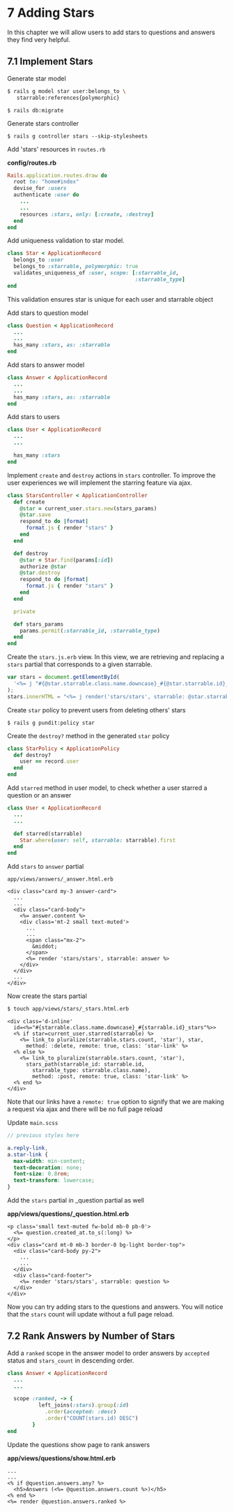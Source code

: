 # 7 Adding Stars

In this chapter we will allow users to add stars to questions and answers they find very helpful.

## 7.1 Implement Stars

Generate star model

```bash
$ rails g model star user:belongs_to \
   starrable:references{polymorphic}
```

```
$ rails db:migrate
```

Generate stars controller

```
$ rails g controller stars --skip-stylesheets
```

Add 'stars' resources in `routes.rb`

**config/routes.rb**

```ruby
Rails.application.routes.draw do
  root to: "home#index"
  devise_for :users
  authenticate :user do
    ...
    ...
    resources :stars, only: [:create, :destroy]
  end
end
```

Add uniqueness validation to star model.

```ruby
class Star < ApplicationRecord
  belongs_to :user
  belongs_to :starrable, polymorphic: true
  validates_uniqueness_of :user, scope: [:starrable_id,
                                         :starrable_type]
end
```

This validation ensures star is unique for each user and starrable object

Add stars to question model

```ruby
class Question < ApplicationRecord
  ...
  ...
  has_many :stars, as: :starrable
end
```

Add stars to answer model

```ruby
class Answer < ApplicationRecord
  ...
  ...
  has_many :stars, as: :starrable
end
```

Add stars to users

```ruby
class User < ApplicationRecord
  ...
  ...

  has_many :stars
end
```

Implement `create` and `destroy` actions in `stars` controller. To improve the user experiences we will implement the starring feature via ajax.

```ruby
class StarsController < ApplicationController
  def create
    @star = current_user.stars.new(stars_params)
    @star.save
    respond_to do |format|
      format.js { render "stars" }
    end
  end

  def destroy
    @star = Star.find(params[:id])
    authorize @star
    @star.destroy
    respond_to do |format|
      format.js { render "stars" }
    end
  end

  private

  def stars_params
    params.permit(:starrable_id, :starrable_type)
  end
end
```

Create the `stars.js.erb` view. In this view, we are retrieving and replacing a `stars` partial that corresponds to a given starrable.

```javascript
var stars = document.getElementById(
  '<%= j "#{@star.starrable.class.name.downcase}_#{@star.starrable.id}_stars" %>',
);
stars.innerHTML = "<%= j render('stars/stars', starrable: @star.starrable) %>";
```

Create `star` policy to prevent users from deleting others' stars

```
$ rails g pundit:policy star
```

Create the `destroy?` method in the generated `star` policy

```ruby
class StarPolicy < ApplicationPolicy
  def destroy?
    user == record.user
  end
end
```

Add `starred` method in user model, to check whether a user starred a question or an answer

```ruby
class User < ApplicationRecord
  ...
  ...

  def starred(starrable)
    Star.where(user: self, starrable: starrable).first
  end
end
```

Add `stars` to `answer` partial

`app/views/answers/_answer.html.erb`

```erb
<div class="card my-3 answer-card">
  ...
  ...
  <div class="card-body">
    <%= answer.content %>
    <div class='mt-2 small text-muted'>
      ...
      ...
      <span class="mx-2">
        &middot;
      </span>
      <%= render 'stars/stars', starrable: answer %>
    </div>
  </div>
  ...
</div>
```

Now create the stars partial

```bash
$ touch app/views/stars/_stars.html.erb
```

```erb
<div class='d-inline'
  id=<%="#{starrable.class.name.downcase}_#{starrable.id}_stars"%>>
  <% if star=current_user.starred(starrable) %>
    <%= link_to pluralize(starrable.stars.count, 'star'), star,
      method: :delete, remote: true, class: 'star-link' %>
  <% else %>
    <%= link_to pluralize(starrable.stars.count, 'star'),
      stars_path(starrable_id: starrable.id,
        starrable_type: starrable.class.name),
        method: :post, remote: true, class: 'star-link' %>
  <% end %>
</div>
```

Note that our links have a `remote: true` option to signify that we are making a request via ajax and there will be no full page reload

Update `main.scss`

```scss
// previous styles here

a.reply-link,
a.star-link {
  max-width: min-content;
  text-decoration: none;
  font-size: 0.8rem;
  text-transform: lowercase;
}
```

Add the `stars` partial in \_question partial as well

**app/views/questions/\_question.html.erb**

```erb
<p class='small text-muted fw-bold mb-0 pb-0'>
  <%= question.created_at.to_s(:long) %>
</p>
<div class="card mt-0 mb-3 border-0 bg-light border-top">
  <div class="card-body py-2">
    ...
    ...
  </div>
  <div class="card-footer">
    <%= render 'stars/stars', starrable: question %>
  </div>
</div>
```

Now you can try adding stars to the questions and answers. You will notice that the `stars` count will update without a full page reload.

## 7.2 Rank Answers by Number of Stars

Add a `ranked` scope in the answer model to order answers by `accepted` status and `stars_count` in descending order.

```ruby
class Answer < ApplicationRecord
  ...
  ...

  scope :ranked, -> {
          left_joins(:stars).group(:id)
            .order(accepted: :desc)
            .order("COUNT(stars.id) DESC")
        }
end
```

Update the questions show page to rank answers

**app/views/questions/show.html.erb**

```erb
...
...
<% if @question.answers.any? %>
  <h5>Answers (<%= @question.answers.count %>)</h5>
<% end %>
<%= render @question.answers.ranked %>
```
